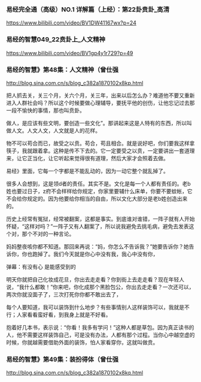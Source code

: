 ### 易经完全通（高级）NO.1 详解篇（上经）：第22卦贲卦_高清
https://www.bilibili.com/video/BV1DW41167wx?p=24

### 易经的智慧049_22贲卦上_人文精神
https://www.bilibili.com/video/BV1gp4y1r729?p=49

### 易经的智慧》第48集：人文精神（曾仕强
http://blog.sina.com.cn/s/blog_c382a1870102x8kp.html

把人抓去关，关三个月，关六个月，关三年，出来以后怎么办？难道他不要又重新进入人群社会吗？所以这个时候要做心理辅导，要抚平他的创伤，让他忘记过去那一段不愉快的事情，那也叫贲卦。

做人，是应该有些文明，要创造一些文化”。那讲起来这是人特有的东西，所以叫做人文。人文人文，人文就是人的花样。

物不可以苟合而已，故受之以贲。苟合，苟且相合。就是说好吧，你们要我这样拿筷子，我就跟着拿。这种是传不下去的。它一定要受之以贲，一定要讲出一套道理来，让它正当化，让它听起来觉得很有道理，然后大家才会照着去做。

易经》里面，它每一个字都是不能乱动的，因为一动它整个就乱掉了。

很多人会想到，这是领d者的责任。其实不是。文化是每一个人都有责任的。老b姓也要过日子，z府不会样样给你规定，你家里要辅什么床单，你要不要蚊帐，它不会给你规定的。因为他要给你相当的自由，所以文化大部分是老b姓创造出来的。

历史上经常有冤狱，经常被翻案，这都是事实。到底谁对谁错，一阵子就有人开始怀疑，“这样对吗？”一阵子又有人翻案了，所以说我避免去挑毛病，避免去发表这个对，那个不对的一种言论。

妈妈整夜咳你都不知道。那回来再说：“妈，你怎么不告诉我？”她要告诉你？她告诉你，你也跑掉了。我们今天就是你心中没有我，我心中没有你，

弹幕：有没有心  是能感受到的

明天你就把自己化妆成花旦，你出去走走看？你到街上去走走看？现在年轻人说，“我什么都敢！”你来吧，你化成那个黑脸包公，你出去走走看？一次还可以，两次你就没面子了，三次打死你你都不敢出去了，

每个人要知道，我可以装饰到什么地步？有些事情别人这样装饰可以，我就是不行；人家看看蛮好看，到我身上就是不好看。

抱着好几本书，表示说：“你看！我多有学问！”这种人都是草包。因为真正读书的人，他不需要这样装饰自己，可是没有办法，人都有那个过程。当你心中越空虚的时候，你就越需要借助外面的装饰，怕人家看穿你，这就叫做贲。

### 易经的智慧》第49集：装扮得体（曾仕强
http://blog.sina.com.cn/s/blog_c382a1870102x8kq.html
